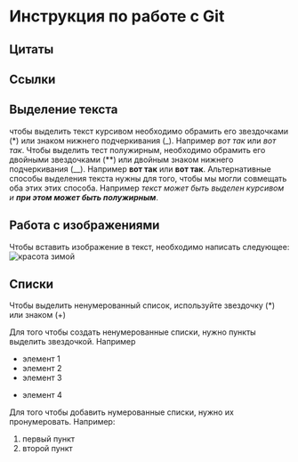 # Инструкция по работе с Git

## Цитаты

## Ссылки

## Выделение текста
чтобы выделить текст курсивом необходимо обрамить его звездочками (*) или знаком нижнего подчеркивания (_). Например *вот так* или _вот так_. 
Чтобы выделить тест полужирным, необходимо обрамить его двойными звездочками (**) или двойным знаком нижнего подчеркивания (__). Например **вот так** или __вот так__.
Альтернативные способы выделения текста нужны для того, чтобы мы могли совмещать оба этих этих способа. Например   _текст может быть выделен курсивом и **при этом может быть полужирным**_.



## Работа с изображениями

Чтобы вставить изображение в текст, необходимо написать следующее:
![красота зимой](Зима.jpg)

## Списки

Чтобы выделить ненумерованный список, используйте звездочку (*) или знаком (+)

Для того чтобы создать ненумерованные списки, нужно пункты выделить звездочкой. Например
* элемент 1
* элемент 2
* элемент 3
+ элемент 4
 

Для того чтобы добавить нумерованные списки, нужно их пронумеровать. Например:
1. первый пункт
2. второй пункт
